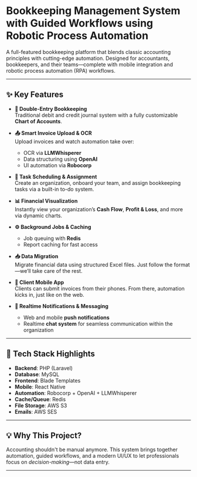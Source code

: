 # Bookkeeping Management System with Guided Workflows using Robotic Process Automation

A full-featured bookkeeping platform that blends classic accounting principles with cutting-edge automation. Designed for accountants, bookkeepers, and their teams—complete with mobile integration and robotic process automation (RPA) workflows.

---

## ✨ Key Features

- **📒 Double-Entry Bookkeeping**  
  Traditional debit and credit journal system with a fully customizable **Chart of Accounts**.

- **📤 Smart Invoice Upload & OCR**  
  Upload invoices and watch automation take over:  
  - OCR via **LLMWhisperer**  
  - Data structuring using **OpenAI**  
  - UI automation via **Robocorp**

- **📆 Task Scheduling & Assignment**  
  Create an organization, onboard your team, and assign bookkeeping tasks via a built-in to-do system.

- **📊 Financial Visualization**  
  Instantly view your organization’s **Cash Flow**, **Profit & Loss**, and more via dynamic charts.

- **⚙️ Background Jobs & Caching**  
  - Job queuing with **Redis**  
  - Report caching for fast access

- **📥 Data Migration**  
  Migrate financial data using structured Excel files. Just follow the format—we’ll take care of the rest.

- **📱 Client Mobile App**  
  Clients can submit invoices from their phones. From there, automation kicks in, just like on the web.

- **🔔 Realtime Notifications & Messaging**  
  - Web and mobile **push notifications**  
  - Realtime **chat system** for seamless communication within the organization

---

## 🚀 Tech Stack Highlights

- **Backend**: PHP (Laravel)
- **Database**: MySQL
- **Frontend**: Blade Templates
- **Mobile**: React Native
- **Automation**: Robocorp + OpenAI + LLMWhisperer
- **Cache/Queue**: Redis
- **File Storage**: AWS S3
- **Emails**: AWS SES

---

## 💡 Why This Project?

Accounting shouldn't be manual anymore. This system brings together automation, guided workflows, and a modern UI/UX to let professionals focus on *decision-making*—not data entry.

---
